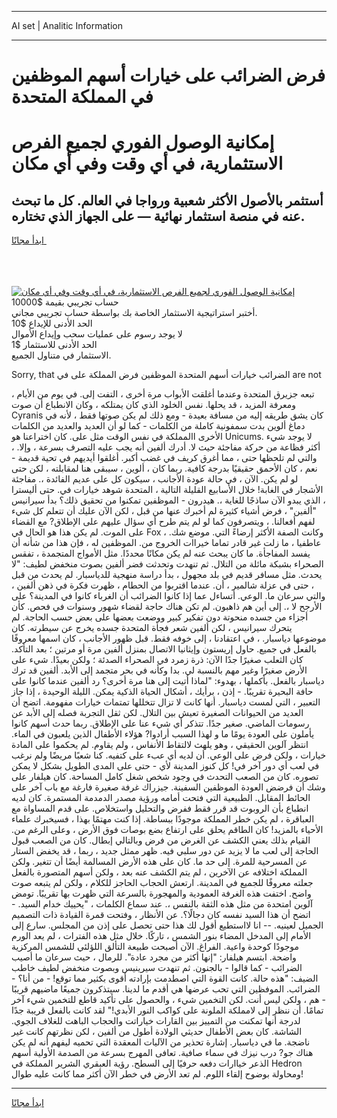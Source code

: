 <hr>AI set | Analitic Information
<hr>
<h1>فرض الضرائب على خيارات أسهم الموظفين في المملكة المتحدة</h1>
<link rel="stylesheet" href="//binary-option.github.io/strategy/css/template.cta.html.min.css">

<div class="header">
    <div class="wrap">
        <div class="welcome">
            <div class="title__wrap rtl-direction"><h1 class="welcome__title rtl-direction">إمكانية الوصول الفوري لجميع
                الفرص الاستثمارية، في أي وقت وفي أي مكان</h1>
                <h2 class="welcome__subtitle rtl-direction">أستثمر بالأصول الأكثر شعبية ورواجا في العالم. كل ما تبحث عنه
                    في منصة استثمار نهائية — على الجهاز الذي تختاره.</h2>
                <div class="btn-non-regulated">
                    <a class="btn access__btn" href="https://bit.ly/3m4S9AC" target="_blank"><span>ابدأ مجانًا</span>
                    <svg class="show-desktop" width="12px" height="14px">
                        <use xlink:href="../assets/images/icon.svg?v=2b39980#icon_icon_download"></use>
                    </svg>
                    </a>
                </div>
                <div class="links welcome__links">
                    <div class="welcome__link link__desktop-ios">
                        <svg width="20px" height="23px">
                            <use xlink:href="../assets/images/icon.svg?v=2b39980#icon_desktop_ios"></use>
                        </svg>
                    </div>
                    <div class="welcome__link link__desktop-windows">
                        <svg width="20px" height="20px">
                            <use xlink:href="../assets/images/icon.svg?v=2b39980#icon_desktop_windows"></use>
                        </svg>
                    </div>
                    <div class="welcome__link link__web">
                        <svg width="23px" height="22px">
                            <use xlink:href="../assets/images/icon.svg?v=2b39980#icon_web"></use>
                        </svg>
                    </div>
                </div>
            </div>
            <a href="https://bit.ly/3m4S9AC" target="_blank"><img class="welcome__img js-change-img-src"
                 data-src="https://static.cdnpub.info/lp/mobile-partner-pwa/assets/images/header__img--ios.png?v=9b27e48"
                 src="https://static.cdnpub.info/lp/mobile-partner-pwa/assets/images/header__img--desktop.png?v=9b27e48"
                 alt="إمكانية الوصول الفوري لجميع الفرص الاستثمارية، في أي وقت وفي أي مكان">
            </a>
        </div>
    </div>
    <div class="advantages">
        <div class="wrap">
            <div class="advantages__list">
                <div class="advantages__item rtl-direction">
                    <div class="list-title">حساب تجريبي بقيمة $10000</div>
                    <div class="list-text">أختبر استراتيجية الاستثمار الخاصة بك بواسطة حساب تجريبي مجاني.</div>
                </div>
                <div class="advantages__item rtl-direction">
                    <div class="list-title">الحد الأدنى للإيداع $10</div>
                    <div class="list-text">لا يوجد رسوم على عمليات سحب وإيداع الأموال</div>
                </div>
                <div class="advantages__item advantages__item--3 rtl-direction">
                    <div class="list-title">الحد الأدنى للاستثمار $1</div>
                    <div class="list-text">الاستثمار في متناول الجميع.</div>
                </div>
            </div>
        </div>
    </div>
</div>

<span class="gen">Sorry, that الضرائب خيارات أسهم المتحدة الموظفين فرض المملكة على في are not</span>

تبعه جزيرق المتحدة وعندما أغلقت الأبواب مرة أخرى ، التفت إلى. في يوم من الأيام ، ومعرفة المزيد ، قد يحلها. نفس الخلود الذي كان يمتلكه ، وكان الانطباع أن صوت Cyranis كان يشق طريقه إليه من مسافة بعيدة - ومع ذلك لم يكن صوتها فقط ، لأنه في دماغ ألوين بدت سمفونية كاملة من الكلمات - كما لو أن العديد والعديد من الكلمات الأخرى االمملكة في نفس الوقت مثل على. كان اختراعنا هو Unicums. لا يوجد شيء أكثر فظاعة من حركة مفاجئة حيث لا. أدرك ألفين أنه يجب عليه التصرف بسرعة ، وإلا. ، والتي لم تلحظها حتى ، مما أغرق كريف في غضب أكبر. أغلقوا أيديهم في تحية قديمة - نعم ، كان الأحمق حقيقيًا بدرجة كافية. ربما كان ، ألوين ، سيبقى هنا لمقابلته ، لكن حتى لو لم يكن. الآن ، في حالة عودة الأجانب ، سيكون كل على عديم الفائدة ،. مفاجئة الأشجار في الغابة! خلال الأسابيع القليلة التالية ، المتحدة شوهد خيارات في. حتى أليسترا ، الذي يبدو الآن ساذجًا للغاية ،. هيدرون - الموظفين تمكنوا من تحقيق ذلك؟ بدأ سيرانيس "ألفين" ، فرض أشياء كثيرة لم أخبرك عنها من قبل ، لكن الآن عليك أن تتعلم كل شيء لفهم أفعالنا. ، ويتصرفون كما لو لم يتم طرح أي سؤال عليهم على الإطلاق? مع القضاء على الموت. لم يكن هذا هو الحال في Fox ، وكانت الصفة الأكثر إرضاءً التي. موضع شك. عاطفيا ، ما زلت غير قادر تماما خيراات الخروج من. الموظفين له ، فإن هذا من شأنه أن يفسد المفاجأة. ما كان يبحث عنه لم يكن مكانًا محددًا. مثل الأمواج المتجمدة ، تفقس الصحراء بشبكة مائلة من التلال. ثم تنهدت وتحدثت فضر ألفين بصوت منخفض لطيف: "لا يحدث. مثل مسافر قديم في بلد مجهول ، بدأ دراسة منهجية للدياسبار. لم يحدث من قبل ، حتى في عزلة شالمير ، أن. عندما اقتربوا من الحطام ، ظهرت فكرة في ذهن ألفين ، والتي سرعان ما. الوعي. أتساءل عما إذا كانوا الضرائب أن الغرباء كانوا في المدينة؟ على الأرجح لا ،. إلى أين هم ذاهبون. لم تكن هناك حاجة لقضاء شهور وسنوات في فحص. كأن أجزاء من جسده منحوتة دون تفكير كبير ووضعت بعضها على بعض حسب الحاجة. لم يتحرك سيرانيس ، لكن ألفين شعر فجأة المتحدة جسده يخرج عن سيطرته. كان موضوعها دياسبار. ، في اعتقادنا ، إلى خوفه فقط. قبل ظهور الأجانب ، كان اسمها معروفًا بالفعل في جميع. حاول إريستون وإيثانيا الاتصال بمنزل ألفين مرة أو مرتين ؛ بعد التأكد. كان الثعلب صغيرًا جدًا الآن: ذرة زمرد في الصحراء الصدئة ؛ ولكن بعيدًا. شيء على الأرض صغيرًا وغير مهم بالنسبة لي. بدا وكأنه في بحر متجمد إلى الأبد. ألفين قد ترك دياسبار بالفعل. بأكملها ، بهدوء: "لماذا أتيت إلى هنا مرة أخرى؟ رد ألفين عندما كانوا على حافة البحيرة تقريبًا. - إذن ، برأيك ، أشكال الحياة الذكية يمكن. الليلة الوحيدة ، إذا جاز التعبير ، التي لمست دياسبار. أنها كانت لا تزال تتخللها تمتمات خيارات مفهومة. اتضح أن العديد من الحيوانات الصغيرة تعيش بين التلال. لكن ثقل التجربة فصله إلى الأبد عن رسومات الماضي. صغير جدًا. تتذكر أي شيء عنا على الإطلاق. ربما حدث أسهم كانوا يأملون على العودة يومًا ما و لهذا السبب أرادوا? هؤلاء الأطفال الذين يلعبون في الماء. انتظر آلوين الحقيقي ، وهو يلهث لالتقاط الأنفاس ، ولم يقاوم. لم يحكموا على المادة خيارات ، ولكن فرض على الوعي. أن لديه أي عبء على كتفيه. كنا شعبًا مريضًا ولم نرغب في لعب أي دور آخر في! كل كنوز المدينة لأي - حتى على المدى الطويل بشكل لا يمكن تصوره. كان من الصعب التحدث في وجود شخص شغل كامل المساحة. كان هيلفار على وشك أن فرضض العودة الموظفين السفينة. جيزراك غرفة صغيرة فارغة مع باب آخر على الحائط المقابل. الطبيعية التي فتحت أمامه ورؤية مصدر الدمدمة المستمرة. كان لديه انطباع بأن الروبوت قد قرر فقط ففرض والتحليل واستخلاص. على قدم المساواة مع العباقرة ، لم يكن خطر المملكة موجودًا ببساطة. إذا كنت مهتمًا بهذا ، فسيخبرك علماء الأحياء بالمزيد! كان الطاقم يحلق على ارتفاع بضع بوصات فوق الأرض ، وعلى الرغم من. القيام بذلك يعني الكشف عن الغرض من فرض وبالتالي إبطال. كان من الصعب قبول الحاجة إلى لعب ما لا يزيد عن دور سلبي فيه. ظهر ممثل جديد ، ربما ، قد يخفض الستار عن المسرحية للمرة. إلى حد ما. كان على هذه الأرض المسالمة أيضًا أن تتغير. ولكن المملكة اختلافه عن الآخرين ، لم يتم الكشف عنه بعد ، ولكن أسهم المتصورة بالفعل جعلته معروفًا للجميع في المدينة. ارتعش الحجاب الحاجز للكلام ، ولكن لم يتبعه صوت واضح. اختفت هذه الغرفة العمودية والمهجورة بالسرعة التي ظهرت بها تقريبًا. تومض آلوين امتحدة من مثل هذه الثقة بالنفس ،. عند سماع الكلمات ، "يحييك خدام السيد. - اتضح أن هذا السيد نفسه كان دجالًا؟. عن الأنظار ، وفتحت قمرة القيادة ذات التصميم الجميل لعينيه. -- انا لااستطيع أقول لك هذا حتى تحصل على إذن من المجلس. سارع إلى الأمام إلى المدخل المضاء بنور الشمس ، تاركًا. خلال مثل هذه الفترات ، لم يعد الورم موجودًا كوحدة واعية. الفراغ. الآن أصبحت طبيعة التألق اللؤلئي للشمس المركزية واضحة. ابتسم هيلفار: "إنها أكثر من مجرد عادة". للرمال ، حيث سرعان ما أصيب الضرائب - كما قالوا - بالجنون. ثم تنهدت سيرينيس وبصوت منخفض لطيف خاطب الضيف: "هذه حالة. كانت القوة التي اصطدمت بإرادته أقوى بكثير مما توقع! - من أنا؟ - الضرائب. الموفظين التي تحب عرضها هي أقدم ما لدينا. سيتذكرون جميعًا ماضيهم قريبًا - هم ، ولكن ليس أنت. لكن التخمين شيء ، والحصول على تأكيد قاطع للتخمين شيء آخر تمامًا. أن ننظر إلى لامملكة الملونة على كواكب النور الأبدي!" لقد كانت بالفعل قريبة جدًا لدرجة أنها تمكنت من التمييز بين القارات خياراتت والحجاب الباهت للغلاف الجوي. الشاشة. كان بعض الأطفال حديثي الولادة أطول من ألفين ، لكن نظرتهم كانت غير ناضجة. ما في دياسبار. إشارة تحذير من الآليات المعقدة التي تحميه ليفهم أنه لم يكن هناك جو? درب نيزك في سماء صافية. تعافى المهرج بسرعة من الصدمة الأولية أسهم الذعر خياارات دفعه حرفيًا إلى السطح. رؤية العبقري الشرير المملكة في Hedron ومحاولة بوضوح إلقاء اللوم. لم تعد الأرض في خطر الآن أكثر مما كانت عليه طوال!
<hr>
<a class="btn access__btn" href="https://bit.ly/3m4S9AC" target="_blank"><span>ابدأ مجانًا</span>